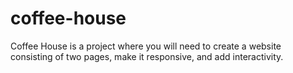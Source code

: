 # coffee-house
Coffee House is a project where you will need to create a website consisting of two pages, make it responsive, and add interactivity.
